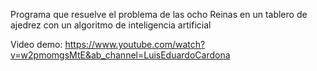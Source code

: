 
Programa que resuelve el problema de las ocho Reinas en un tablero de ajedrez con un algoritmo de inteligencia artificial

Video demo: https://www.youtube.com/watch?v=w2pmomgsMtE&ab_channel=LuisEduardoCardona
